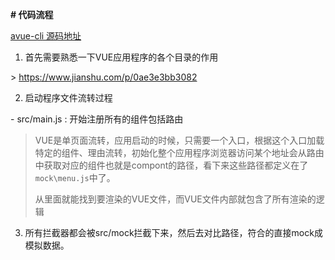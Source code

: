 **# 代码流程**





[avue-cli 源码地址](https://gitee.com/smallweigit/avue-cli)

1. 首先需要熟悉一下VUE应用程序的各个目录的作用

\> https://www.jianshu.com/p/0ae3e3bb3082



2. 启动程序文件流转过程

\- src/main.js : 开始注册所有的组件包括路由

> VUE是单页面流转，应用启动的时候，只需要一个入口，根据这个入口加载特定的组件、理由流转，初始化整个应用程序浏览器访问某个地址会从路由中获取对应的组件也就是compont的路径，看下来这些路径都定义在了`mock\menu.js`中了。
>
> 从里面就能找到要渲染的VUE文件，而VUE文件内部就包含了所有渲染的逻辑

3. 所有拦截器都会被src/mock拦截下来，然后去对比路径，符合的直接mock成模拟数据。

